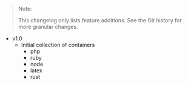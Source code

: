 > Note:
> 
> This changelog only lists feature additions. See the Git history for more granular changes.

- v1.0
    - Initial collection of containers
      - php 
      - ruby 
      - node 
      - latex 
      - rust